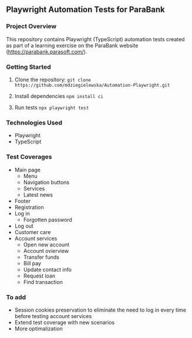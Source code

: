 ## Playwright Automation Tests for ParaBank

### Project Overview

This repository contains Playwright (TypeScript) automation tests created as part of a learning exercise on the ParaBank website (https://parabank.parasoft.com/).

### Getting Started

1. Clone the repository:
   ```git clone https://github.com/mdziegielewska/Automation-Playwright.git```

2. Install dependencies
    ```npm install ci```

3. Run tests
    ```npx playwright test```

### Technologies Used
- Playwright
- TypeScript

### Test Coverages
- Main page
    - Menu
    - Navigation buttons
    - Services
    - Latest news
- Footer 
- Registration
- Log in
    - Forgotten password
- Log out
- Customer care
- Account services
    - Open new account
    - Account ovierview
    - Transfer funds
    - Bill pay
    - Update contact info
    - Request loan 
    - Find transaction 

### To add

- Session cookies preservation to eliminate the need to log in every time before testing account services
- Extend test coverage with new scenarios
- More optimalization

